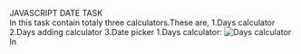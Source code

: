 JAVASCRIPT DATE TASK                                                                                                                                                      
        In this task contain totaly three calculators.These are,
                1.Days calculator
                2.Days adding calculator
                3.Date picker 
1.Days calculator:
![Days calculator](https://user-images.githubusercontent.com/111170152/201464896-a5bdd00b-130d-4c58-9571-7114eb89992e.jpeg)
In



